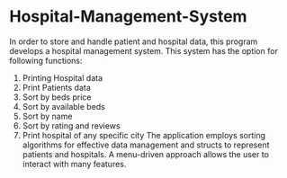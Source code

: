 # Hospital-Management-System

In order to store and handle patient and hospital data, this program develops a hospital management system. 
This system has the option for following functions:
1. Printing Hospital data 
2. Print Patients data 
3. Sort by beds price 
4. Sort by available beds 
5. Sort by name 
6. Sort by rating and reviews 
7. Print hospital of any specific city 
The application employs sorting algorithms for effective data management and structs to represent patients and hospitals.
A menu-driven approach allows the user to interact with many features.
